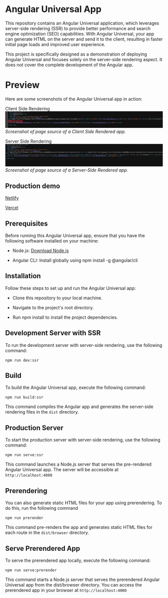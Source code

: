 # Angular Universal App

This repository contains an Angular Universal application, which leverages server-side rendering (SSR) to provide better performance and search engine optimization (SEO) capabilities. With Angular Universal, your app can generate HTML on the server and send it to the client, resulting in faster initial page loads and improved user experience.

This project is specifically designed as a demonstration of deploying Angular Universal and focuses solely on the server-side rendering aspect. It does not cover the complete development of the  Angular app.

# Preview

Here are some screenshots of the Angular Universal app in action:

Client Side Rendering 
![Homepage](./screenshots/csr.png)
*Screenshot of page source of a Client Side Rendered app.*

Server Side Rendering 
![Contact Page](./screenshots/ssr.png)
*Screenshot of page source of a Server-Side Rendered app.*

## Production demo 

[Netlify](https://stalwart-phoenix-dabdb3.netlify.app/)

[Vercel](https://angular-universal-eta.vercel.app/)

## Prerequisites

Before running this Angular Universal app, ensure that you have the following software installed on your machine:

- Node.js: [Download Node.js](https://nodejs.org/en)

- Angular CLI: Install globally using npm install -g @angular/cli

## Installation

Follow these steps to set up and run the Angular Universal app:

- Clone this repository to your local machine.

- Navigate to the project's root directory.

- Run npm install to install the project dependencies.

## Development Server with SSR

To run the development server with server-side rendering, use the following command:

```
npm run dev:ssr
```

## Build

To build the Angular Universal app, execute the following command:

```
npm run build:ssr
```
This command compiles the Angular app and generates the server-side rendering files in the `dist` directory.


## Production Server

To start the production server with server-side rendering, use the following command:

```
npm run serve:ssr
```
This command launches a Node.js server that serves the pre-rendered Angular Universal app. The server will be accessible at `http://localhost:4000`

## Prerendering

You can also generate static HTML files for your app using prerendering. To do this, run the following command

```
npm run prerender
```

This command pre-renders the app and generates static HTML files for each route in the `dist/browser` directory.

## Serve Prerendered App

To serve the prerendered app locally, execute the following command:

```
npm run serve:prerender
```

This command starts a Node.js server that serves the prerendered Angular Universal app from the dist/browser directory. You can access the prerendered app in your browser at `http://localhost:4000`

